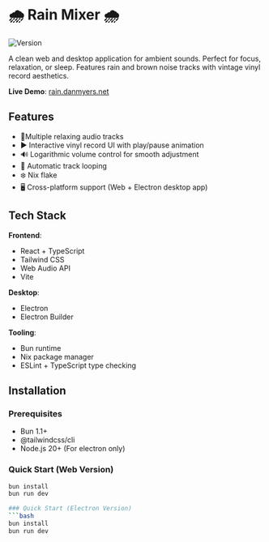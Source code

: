 # 🌧️ Rain Mixer 🌧️

![Version](https://img.shields.io/badge/version-v0.0.4-blue.svg?cacheSeconds=2592000)

A clean web and desktop application for ambient sounds. Perfect for focus, relaxation, or sleep. Features rain and brown noise tracks with vintage vinyl record aesthetics.

**Live Demo**: [rain.danmyers.net](https://rain.danmyers.net)

## Features

- 🎵Multiple relaxing audio tracks
- ▶️ Interactive vinyl record UI with play/pause animation
- 🔊 Logarithmic volume control for smooth adjustment
- 🔁 Automatic track looping
- ❄️ Nix flake
- 🖥️ Cross-platform support (Web + Electron desktop app)

## Tech Stack

**Frontend**:
- React + TypeScript
- Tailwind CSS
- Web Audio API
- Vite

**Desktop**:
- Electron
- Electron Builder

**Tooling**:
- Bun runtime
- Nix package manager
- ESLint + TypeScript type checking

## Installation

### Prerequisites
- Bun 1.1+
- @tailwindcss/cli
- Node.js 20+ (For electron only)

### Quick Start (Web Version)
```bash
bun install
bun run dev

### Quick Start (Electron Version)
```bash
bun install
bun run dev
